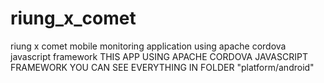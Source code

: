 # riung_x_comet
riung x comet mobile monitoring application using apache cordova javascript framework
THIS APP USING APACHE CORDOVA JAVASCRIPT FRAMEWORK
YOU CAN SEE EVERYTHING IN FOLDER "platform/android" 

